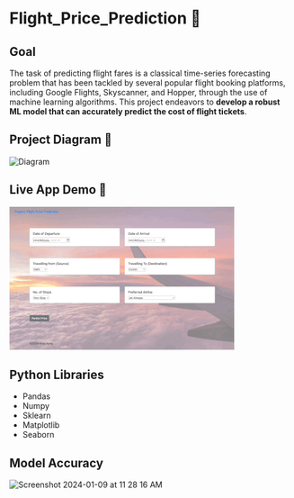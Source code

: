 # Flight_Price_Prediction 🛫

## Goal
The task of predicting flight fares is a classical time-series forecasting problem that has been tackled by several popular flight booking platforms, including Google Flights, Skyscanner, and Hopper, through the use of machine learning algorithms. This project endeavors to **develop a robust ML model that can accurately predict the cost of flight tickets**.

## Project Diagram 📔
<img width="564" alt="Diagram" src="https://github.com/kang295/Flight_Price_Prediction/assets/71005886/908a7d06-4259-47e0-816d-bc962375ebed">

## Live App Demo 👀
![](demovideo3.gif)

## Python Libraries
- Pandas
- Numpy
- Sklearn
- Matplotlib
- Seaborn

## Model Accuracy
<img width="846" alt="Screenshot 2024-01-09 at 11 28 16 AM" src="https://github.com/kang295/Flight_Price_Prediction/assets/71005886/82bf896d-58d1-4f45-85a2-e8a6ffb1df3e">
